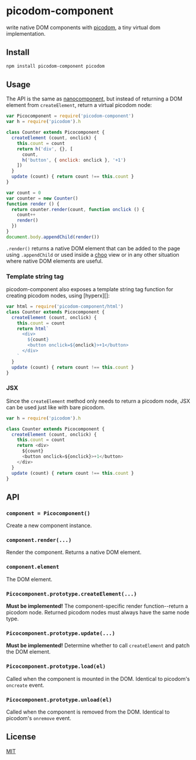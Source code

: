 # picodom-component

write native DOM components with [picodom][], a tiny virtual dom implementation.

## Install

```bash
npm install picodom-component picodom
```

## Usage

The API is the same as [nanocomponent][], but instead of returning a DOM element from `createElement`, return a virtual picodom node:

```js
var Picocomponent = require('picodom-component')
var h = require('picodom').h

class Counter extends Picocomponent {
  createElement (count, onclick) {
    this.count = count
    return h('div', {}, [
      count,
      h('button', { onclick: onclick }, '+1')
    ])
  }
  update (count) { return count !== this.count }
}

var count = 0
var counter = new Counter()
function render () {
  return counter.render(count, function onclick () {
    count++
    render()
  })
}
document.body.appendChild(render())
```

`.render()` returns a native DOM element that can be added to the page using `.appendChild` or used inside a [choo][] view or in any other situation where native DOM elements are useful.

### Template string tag

picodom-component also exposes a template string tag function for creating picodom nodes, using [hyperx][]:

```js
var html = require('picodom-component/html')
class Counter extends Picocomponent {
  createElement (count, onclick) {
    this.count = count
    return html`
      <div>
        ${count}
        <button onclick=${onclick}>+1</button>
      </div>
    `
  }
  update (count) { return count !== this.count }
}
```

### JSX

Since the `createElement` method only needs to return a picodom node, JSX can be used just like with bare picodom.

```js
var h = require('picodom').h

class Counter extends Picocomponent {
  createElement (count, onclick) {
    this.count = count
    return <div>
      ${count}
      <button onclick=${onclick}>+1</button>
    </div>
  }
  update (count) { return count !== this.count }
}
```

## API

### `component = Picocomponent()`

Create a new component instance.

### `component.render(...)`

Render the component. Returns a native DOM element.

### `component.element`

The DOM element.

### `Picocomponent.prototype.createElement(...)`

**Must be implemented!**
The component-specific render function--return a picodom node.
Returned picodom nodes must always have the same node type.

### `Picocomponent.prototype.update(...)`

**Must be implemented!**
Determine whether to call `createElement` and patch the DOM element.

### `Picocomponent.prototype.load(el)`

Called when the component is mounted in the DOM. Identical to picodom's `oncreate` event.

### `Picocomponent.prototype.unload(el)`

Called when the component is removed from the DOM. Identical to picodom's `onremove` event.

## License

[MIT](./LICENSE)

[picodom]: https://github.com/picodom/picodom
[nanocomponent]: https://github.com/choojs/nanocomponent
[choo]: https://github.com/choojs/choo
